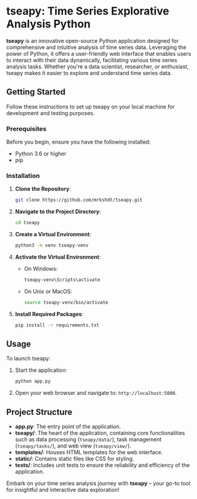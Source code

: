 # tseapy: Time Series Explorative Analysis Python

**tseapy** is an innovative open-source Python application designed for comprehensive and intuitive analysis of time series data. Leveraging the power of Python, it offers a user-friendly web interface that enables users to interact with their data dynamically, facilitating various time series analysis tasks. Whether you're a data scientist, researcher, or enthusiast, tseapy makes it easier to explore and understand time series data.

## Getting Started

Follow these instructions to set up tseapy on your local machine for development and testing purposes.

### Prerequisites

Before you begin, ensure you have the following installed:
- Python 3.6 or higher
- pip

### Installation

1. **Clone the Repository**:
   ```bash
   git clone https://github.com/mrkshdt/tseapy.git
   ```

2. **Navigate to the Project Directory**:
   ```bash
   cd tseapy
   ```

3. **Create a Virtual Environment**:
   ```bash
   python3 -m venv tseapy-venv
   ```

4. **Activate the Virtual Environment**:
   - On Windows:
     ```bash
     tseapy-venv\Scripts\activate
     ```
   - On Unix or MacOS:
     ```bash
     source tseapy-venv/bin/activate
     ```

5. **Install Required Packages**:
   ```bash
   pip install -r requirements.txt
   ```

## Usage

To launch tseapy:
1. Start the application:
   ```bash
   python app.py
   ```
2. Open your web browser and navigate to: `http://localhost:5000`.

## Project Structure

- **app.py**: The entry point of the application.
- **tseapy/**: The heart of the application, containing core functionalities such as data processing (`tseapy/data/`), task management (`tseapy/tasks/`), and web view (`tseapy/view/`).
- **templates/**: Houses HTML templates for the web interface.
- **static/**: Contains static files like CSS for styling.
- **tests/**: Includes unit tests to ensure the reliability and efficiency of the application.

Embark on your time series analysis journey with **tseapy** – your go-to tool for insightful and interactive data exploration!